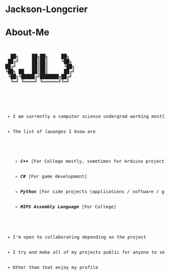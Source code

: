 # Jackson-Longcrier
# About-Me
<pre>


  ██╗     ██╗██╗     ██╗  
 ██╔╝     ██║██║     ╚██╗ 
██╔╝      ██║██║      ╚██╗
╚██╗ ██   ██║██║      ██╔╝
 ╚██╗╚█████╔╝███████╗██╔╝ 
  ╚═╝ ╚════╝ ╚══════╝╚═╝  
                          
  

<ul>
  <li>I am currently a computer science undergrad working mostly in C++</li>
  <li>The list of <em>lauanges</em> I know are</li>
      <ul>
        <li><em><strong>C++</strong></em> [For College mostly, sometimes for Arduino projects]</li>
        <li><em><strong>C#</strong></em> [For game development]</li>
        <li><em><strong>Python</strong></em> [For side projects (applications / software / games ect...)]</li>
        <li><em><strong>MIPS Assembly Language</strong></em> [For College]</li>
    </ul>
  </li>
  <li>I'm open to collaborating depending on the project</li>
  <li>I try and make all of my projects public for anyone to see and use</li>
  <li>Other than that enjoy my profile</li>
</ul>
  
<pre>

